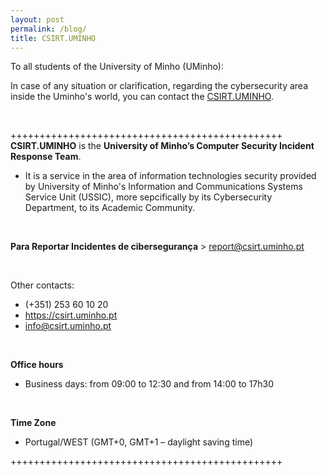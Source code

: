 ```yaml
---
layout: post
permalink: /blog/
title: CSIRT.UMINHO
---
```


To all students of the University of Minho (UMinho):

In case of any situation or clarification, regarding the cybersecurity area inside the Uminho's world, you can contact the [CSIRT.UMINHO](https://www.csirt.uminho.pt/).

<br/>

+++++++++++++++++++++++++++++++++++++++++++++++
<br/>
**CSIRT.UMINHO** is the __University of Minho’s Computer Security Incident Response Team__. 

- It is a service in the area of information technologies security provided by University of Minho's Information and Communications Systems Service Unit (USSIC), more sepcifically by its Cybersecurity Department, to its Academic Community.

<br/>

**Para Reportar Incidentes de cibersegurança** > report@csirt.uminho.pt

<br/>

Other contacts:

- (+351) 253 60 10 20
- https://csirt.uminho.pt 
- info@csirt.uminho.pt

<br/>

**Office hours**
- Business days: from 09:00 to 12:30 and from 14:00 to 17h30

<br/>

__Time Zone__
- Portugal/WEST (GMT+0, GMT+1 – daylight saving time)

+++++++++++++++++++++++++++++++++++++++++++++++
